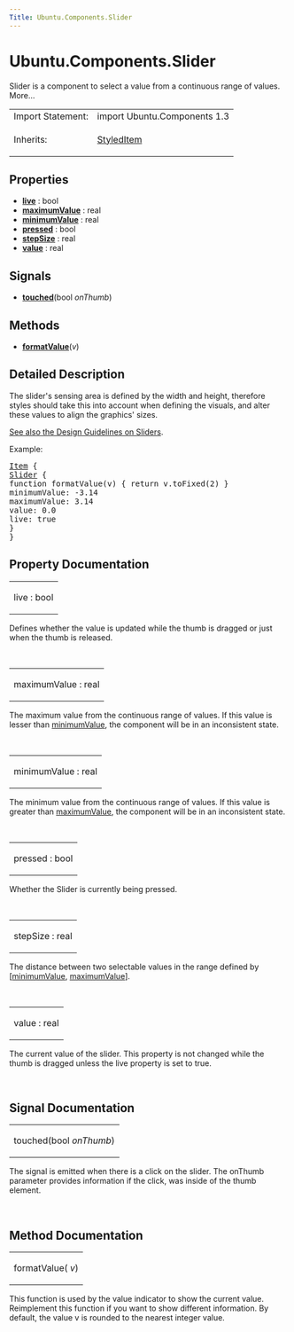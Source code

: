 ```yaml
---
Title: Ubuntu.Components.Slider
---
```


# Ubuntu.Components.Slider

<span class="subtitle"></span>
<!-- $$$Slider-brief -->
<p>Slider is a component to select a value from a continuous range of values. More...</p>
<!-- @@@Slider -->
<table class="alignedsummary">
<tr><td class="memItemLeft rightAlign topAlign"> Import Statement:</td><td class="memItemRight bottomAlign"> import Ubuntu.Components 1.3</td></tr><tr><td class="memItemLeft rightAlign topAlign"> Inherits:</td><td class="memItemRight bottomAlign"> <p><a href="Ubuntu.Components.StyledItem.md">StyledItem</a></p>
</td></tr></table><ul>
</ul>
<h2 id="properties">Properties</h2>
<ul>
<li class="fn"><b><b><a href="#live-prop">live</a></b></b> : bool</li>
<li class="fn"><b><b><a href="#maximumValue-prop">maximumValue</a></b></b> : real</li>
<li class="fn"><b><b><a href="#minimumValue-prop">minimumValue</a></b></b> : real</li>
<li class="fn"><b><b><a href="#pressed-prop">pressed</a></b></b> : bool</li>
<li class="fn"><b><b><a href="#stepSize-prop">stepSize</a></b></b> : real</li>
<li class="fn"><b><b><a href="#value-prop">value</a></b></b> : real</li>
</ul>
<h2 id="signals">Signals</h2>
<ul>
<li class="fn"><b><b><a href="#touched-signal">touched</a></b></b>(bool <i>onThumb</i>)</li>
</ul>
<h2 id="methods">Methods</h2>
<ul>
<li class="fn"><b><b><a href="#formatValue-method">formatValue</a></b></b>(<i>v</i>)</li>
</ul>
<!-- $$$Slider-description -->
<h2 id="details">Detailed Description</h2>
</p>
<p>The slider's sensing area is defined by the width and height, therefore styles should take this into account when defining the visuals, and alter these values to align the graphics' sizes.</p>
<p><a href="../design/building-blocks/selection-controls.md#slider">See also the Design Guidelines on Sliders</a>.</p>
<p>Example:</p>
<pre class="qml"><span class="type"><a href="QtQuick.Item.md">Item</a></span> {
<span class="type"><a href="index.html">Slider</a></span> {
<span class="keyword">function</span> <span class="name">formatValue</span>(<span class="name">v</span>) { <span class="keyword">return</span> <span class="name">v</span>.<span class="name">toFixed</span>(<span class="number">2</span>) }
<span class="name">minimumValue</span>: -<span class="number">3.14</span>
<span class="name">maximumValue</span>: <span class="number">3.14</span>
<span class="name">value</span>: <span class="number">0.0</span>
<span class="name">live</span>: <span class="number">true</span>
}
}</pre>
<!-- @@@Slider -->
<h2>Property Documentation</h2>
<!-- $$$live -->
<table class="qmlname"><tr valign="top" id="live-prop"><td class="tblQmlPropNode"><p><span class="name">live</span> : <span class="type">bool</span></p></td></tr></table><p>Defines whether the value is updated while the thumb is dragged or just when the thumb is released.</p>
<!-- @@@live -->
<br/>
<!-- $$$maximumValue -->
<table class="qmlname"><tr valign="top" id="maximumValue-prop"><td class="tblQmlPropNode"><p><span class="name">maximumValue</span> : <span class="type">real</span></p></td></tr></table><p>The maximum value from the continuous range of values. If this value is lesser than <a href="#minimumValue-prop">minimumValue</a>, the component will be in an inconsistent state.</p>
<!-- @@@maximumValue -->
<br/>
<!-- $$$minimumValue -->
<table class="qmlname"><tr valign="top" id="minimumValue-prop"><td class="tblQmlPropNode"><p><span class="name">minimumValue</span> : <span class="type">real</span></p></td></tr></table><p>The minimum value from the continuous range of values. If this value is greater than <a href="#maximumValue-prop">maximumValue</a>, the component will be in an inconsistent state.</p>
<!-- @@@minimumValue -->
<br/>
<!-- $$$pressed -->
<table class="qmlname"><tr valign="top" id="pressed-prop"><td class="tblQmlPropNode"><p><span class="name">pressed</span> : <span class="type">bool</span></p></td></tr></table><p>Whether the Slider is currently being pressed.</p>
<!-- @@@pressed -->
<br/>
<!-- $$$stepSize -->
<table class="qmlname"><tr valign="top" id="stepSize-prop"><td class="tblQmlPropNode"><p><span class="name">stepSize</span> : <span class="type">real</span></p></td></tr></table><p>The distance between two selectable values in the range defined by [<a href="#minimumValue-prop">minimumValue</a>, <a href="#maximumValue-prop">maximumValue</a>].</p>
<!-- @@@stepSize -->
<br/>
<!-- $$$value -->
<table class="qmlname"><tr valign="top" id="value-prop"><td class="tblQmlPropNode"><p><span class="name">value</span> : <span class="type">real</span></p></td></tr></table><p>The current value of the slider. This property is not changed while the thumb is dragged unless the live property is set to true.</p>
<!-- @@@value -->
<br/>
<h2>Signal Documentation</h2>
<!-- $$$touched -->
<table class="qmlname"><tr valign="top" id="touched-signal"><td class="tblQmlFuncNode"><p><span class="name">touched</span>(<span class="type">bool</span><i> onThumb</i>)</p></td></tr></table><p>The signal is emitted when there is a click on the slider. The onThumb parameter provides information if the click, was inside of the thumb element.</p>
<!-- @@@touched -->
<br/>
<h2>Method Documentation</h2>
<!-- $$$formatValue -->
<table class="qmlname"><tr valign="top" id="formatValue-method"><td class="tblQmlFuncNode"><p><span class="name">formatValue</span>(<i> v</i>)</p></td></tr></table><p>This function is used by the value indicator to show the current value. Reimplement this function if you want to show different information. By default, the value v is rounded to the nearest integer value.</p>
<!-- @@@formatValue -->
<br/>
